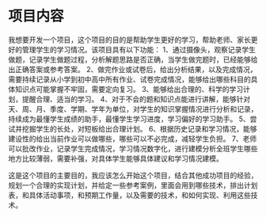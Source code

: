 # 项目内容
我想要开发一个项目，这个项目的目的是帮助学生更好的学习，帮助老师、家长更好的管理学生的学习情况。该项目具有以下功能：
1、通过摄像头，观察记录学生做题，记录学生做题过程，分析解题思路是否正确，当学生做完题时，已经能够给出正确答案或参考答案。
2、做完作业或试卷后，给出分析结果，以及完成情况，需要持续记录从小学到初中高中所有作业、试卷完成情况，能够给出哪些科目的具体知识点可能掌握不牢固，需要定向复习。
3、能够给出合理的、科学的学习计划，提醒合理、适当的学习。
4、对于不会的题和知识点能进行讲解，能够针对天、周、月、季度、学期、学年为单位，对学生的知识掌握情况进行分析和记录，持续成为最懂学生成绩的助手，最懂学生学习进度，学习偏好的学习助手。
5、尝试并挖掘学生的长处，对短板给出合理计划。
6、根据历史记录和学习情况，能够建设性的给出当前作业可以做哪些，哪些可以不必完成，减轻学生负担。
7、老师可以批改作业，记录学生完成情况，学习情况数字化，进行建模分析全班学生哪些地方比较薄弱，需要补强，对具体学生能够具体建议和学习情况建模。

这是这个项目的主要目的，我应该怎么开始这个项目，结合其他成功项目的经验，规划一个合理的实现计划，并给定一些参考案例，里面会用到哪些技术，排出计划表，和具体活动事项，和预期工作量，以及需要的技术，和如何实现、利用这些技术。